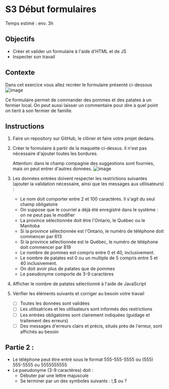 # S3 Début formulaires
Temps estimé : env. 3h

## Objectifs
- Créer et valider un formulaire à l'aide d'HTML et de JS
- Inspecter son travail

## Contexte
Dans cet exercice vous allez recréer le formulaire présenté ci-dessous
![image](https://user-images.githubusercontent.com/7990942/151484192-a94029f2-be24-4ef0-b51c-8545d4dda198.png)

Ce formulaire permet de commander des pommes et des patates à un fermier local.
On peut aussi laisser un commentaire pour dire à quel point on tient à son fermier de famille.

## Instructions
1. Faire un repository sur GitHub, le clôner et faire votre projet dedans.
2. Créer le formulaire à partir de la maquette ci-dessus. Il n'est pas nécessaire d'ajouter toutes les bordures.

    Attention: dans le champ compagnie des suggestions sont fournies, mais on peut entrer d'autres données.
    ![image](https://user-images.githubusercontent.com/7990942/151485066-79c0d755-2bd1-43a6-84b6-8c558b142702.png)

3. Les données entrées doivent respecter les restrictions suivantes (ajouter la validation nécessaire, ainsi que les messages aux utilisateurs) :
    - Le nom doit comporter entre 2 et 100 caractères. Il s'agit du seul champ obligatoire
    - On suppose que le courriel a déjà été enregistré dans le système : on ne peut pas le modifier
    - La province sélectionnée doit être l'Ontario, le Québec ou le Manitoba
    - Si la province sélectionnée est l'Ontario, le numéro de téléphone doit commencer par 613
    - Si la province sélectionnée est le Québec, le numéro de téléphone doit commencer par 819
    - Le nombre de pommes est compris entre 0 et 40, inclusivement.
    - Le nombre de patates est 0 ou un multiple de 5 compris entre 5 et 40 inclusivement.
    - On doit avoir plus de patates que de pommes
    - Le pseudonyme comporte de 3-9 caractères
  
5. Afficher le nombre de patates sélectionné à l'aide de JavaScript
6. Vérifier les éléments suivants et corriger au besoin votre travail

    - [ ] Toutes les données sont validées
    - [ ] Les utilisatrices et les utilisateurs sont informés des restrictions
    - [ ] Les entrées obligatoires sont clairement indiquées (guidage et traitement des erreurs)
    - [ ] Des messages d'erreurs clairs et précis, situés près de l'erreur, sont affichés au besoin

## Partie 2 :
- Le téléphone peut être entré sous le format 555-555-5555 ou (555) 555-5555 ou 5555555555
- Le pseudonyme (3-9 caractères) doit :
   - Débuter par une lettre majuscule
   - Se terminer par un des symboles suivants : !,$ ou ? 
